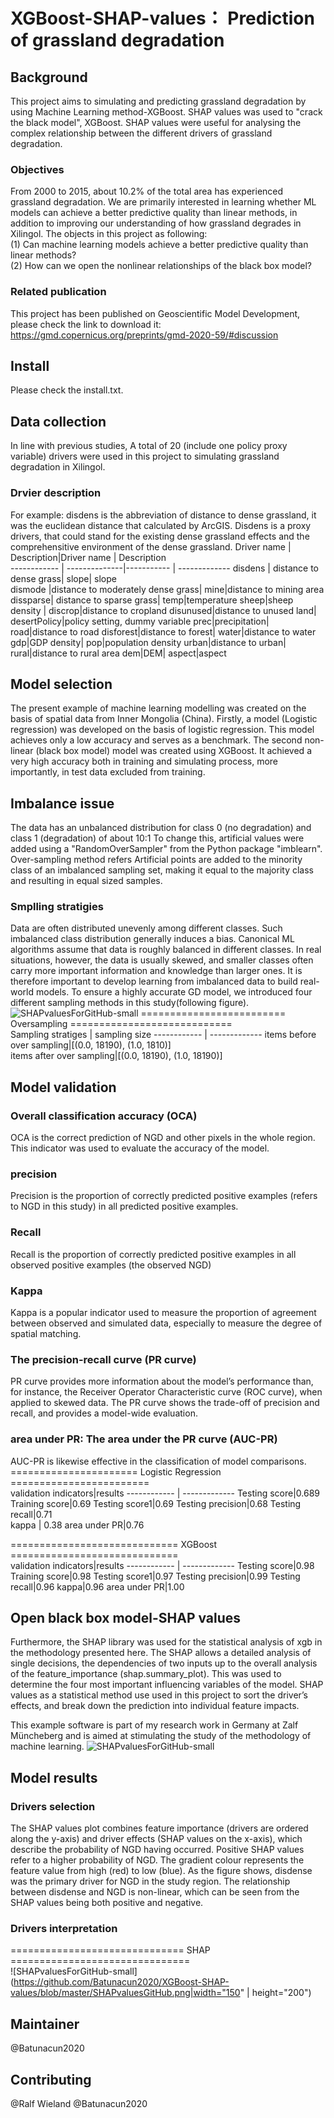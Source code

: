 # XGBoost-SHAP-values： Prediction of grassland degradation

## Background
This project aims to simulating and predicting grassland degradation by using Machine Learning method-XGBoost.
SHAP values was used to "crack the black model", XGBoost. SHAP values were useful for analysing the complex relationship between the different drivers of grassland degradation. 
### Objectives
From 2000 to 2015, about 10.2% of the total area has experienced grassland degradation. We are primarily interested in learning whether ML models can achieve a better predictive quality than linear methods, in addition to improving our understanding of how grassland degrades in Xilingol. The objects in this project as following:  
(1) Can machine learning models achieve a better predictive quality than linear methods?  
(2) How can we open the nonlinear relationships of the black box model? 
### Related publication
This project has been published on Geoscientific Model Development, please check the link to download it: https://gmd.copernicus.org/preprints/gmd-2020-59/#discussion
## Install
Please check the install.txt. 
## Data collection
In line with previous studies, A total of 20 (include one policy proxy variable) drivers were used in this project to simulating grassland degradation in Xilingol.
### Drvier description
For example: disdens is the abbreviation of distance to dense grassland, it was the euclidean distance that calculated by ArcGIS.
Disdens is a proxy drivers, that could stand for the existing dense grassland effects and the comprehensitive environment of the dense grassland.
Driver name | Description|Driver name | Description          
------------ | --------------|----------- | -------------
disdens | distance to dense grass|                slope| slope  
dismode |distance to moderately dense grass|      mine|distance to mining area
dissparse| distance to sparse grass|              temp|temperature
sheep|sheep density |                          discrop|distance to cropland 
disunused|distance to unused land|                desertPolicy|policy setting, dummy variable 
prec|precipitation|                               road|distance to road 
disforest|distance to forest|                     water|distance to  water
gdp|GDP density|                                 pop|population density 
urban|distance to urban|                          rural|distance to rural area 
dem|DEM|                                         aspect|aspect  

## Model selection 
The present example of machine learning modelling was created on the basis of spatial data from Inner Mongolia (China). Firstly, a model (Logistic regression) was developed on the basis of logistic regression.  This model achieves only a low accuracy and serves as a benchmark. The second non-linear (black box model) model was created using XGBoost. It achieved a very high accuracy both in training and simulating process, more importantly, in test data excluded from training. 
## Imbalance issue
The data has an unbalanced distribution for class 0 (no degradation) and class 1 (degradation) of about 10:1 To change this, artificial values were added using a "RandomOverSampler" from the Python package "imblearn".
Over-sampling method refers Artificial points are added to the minority class of an imbalanced sampling set, making it equal to the majority class and resulting in equal sized samples.
### Smplling stratigies
Data are often distributed unevenly among different classes. Such imbalanced class distribution generally induces a bias. Canonical ML algorithms assume that data is roughly balanced in different classes. In real situations, however, the data is usually skewed, and smaller classes often carry more important information and knowledge than larger ones. It is therefore important to develop learning from imbalanced data to build real-world models. To ensure a highly accurate GD model, we introduced four different sampling methods in this study(following figure).
![SHAPvaluesForGitHub-small](https://github.com/Batunacun2020/XGBoost-SHAP-values/blob/master/Four%20sampling%20strategies%20used%20in%20this%20project.png)
========================= Oversampling ============================  
Sampling stratiges | sampling size
------------ | -------------
items before over sampling|[(0.0, 18190), (1.0, 1810)]  
items after over sampling|[(0.0, 18190), (1.0, 18190)]  
## Model validation
### Overall classification accuracy (OCA)
OCA is the correct prediction of NGD and other pixels in the whole region. This indicator was used to evaluate the accuracy of the model.
### precision 
Precision is the proportion of correctly predicted positive examples (refers to NGD in this study) in all predicted positive examples.
### Recall 
Recall is the proportion of correctly predicted positive examples in all observed positive examples (the observed NGD)
### Kappa
Kappa is a popular indicator used to measure the proportion of agreement between observed and simulated data, especially to measure the degree of spatial matching. 
### The precision-recall curve (PR curve)
PR curve provides more information about the model’s performance than, for instance, the Receiver Operator Characteristic curve (ROC curve), when applied to skewed data. The PR curve shows the trade-off of precision and recall, and provides a model-wide evaluation.
### area under PR: The area under the PR curve (AUC-PR) 
AUC-PR is likewise effective in the classification of model comparisons. 
====================== Logistic Regression ========================  
validation indicators|results
------------ | -------------
Testing score|0.689
Training score|0.69
Testing score1|0.69
Testing precision|0.68 
Testing recall|0.71   
kappa | 0.38
area under PR|0.76   
  
============================= XGBoost =============================  
validation indicators|results
------------ | -------------
Testing score|0.98
Training score|0.98
Testing score1|0.97
Testing precision|0.99
Testing recall|0.96
kappa|0.96
area under PR|1.00

## Open black box model-SHAP values
Furthermore, the SHAP library was used for the statistical analysis of xgb in the methodology presented here. The SHAP allows a detailed analysis of single decisions, the dependencies of two inputs up to the overall analysis of the feature_importance (shap.summary_plot). This was used to determine the four most important influencing variables of the model.
SHAP values as a statistical method use used in this project to sort the driver’s effects, and break down the prediction into individual feature impacts.

This example software is part of my research work in Germany at Zalf Müncheberg and is aimed at stimulating the study of the methodology of machine learning.
![SHAPvaluesForGitHub-small](https://github.com/Batunacun2020/XGBoost-SHAP-values/blob/master/Decomposed%20SHAP%20values.png)
## Model results

### Drivers selection
The SHAP values plot combines feature importance (drivers are ordered along the y-axis) and driver effects (SHAP values on the x-axis), which describe the probability of NGD having occurred. Positive SHAP values refer to a higher probability of NGD. The gradient colour represents the feature value from high (red) to low (blue). As the figure shows, disdense was the primary driver for NGD in the study region. The relationship between disdense and NGD is non-linear, which can be seen from the SHAP values being both positive and negative. 

### Drivers interpretation
============================== SHAP ===============================  
![SHAPvaluesForGitHub-small](https://github.com/Batunacun2020/XGBoost-SHAP-values/blob/master/SHAPvaluesGitHub.png|width="150" | height="200")


## Maintainer
@Batunacun2020
## Contributing
@Ralf Wieland @Batunacun2020
